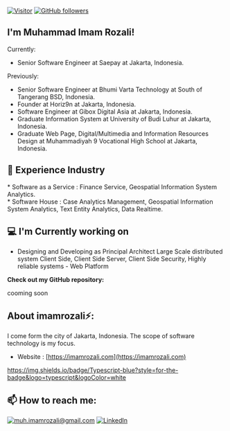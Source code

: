[![Visitor](https://visitor-badge.laobi.icu/badge?page_id=imamrozali.imamrozali)](https://github.com/imamrozali) [![GitHub followers](https://img.shields.io/github/followers/imamrozali.svg?style=social&label=Follow)](https://github.com/imamrozali?tab=followers)

<h2> I'm Muhammad Imam Rozali!</h2>

Currently:
   * </i> Senior Software Engineer at Saepay at Jakarta, Indonesia.<br/>

Previously:
   * </i> Senior Software Engineer at Bhumi Varta Technology at South of Tangerang BSD, Indonesia.<br/>
   * </i> Founder at Horiz9n at Jakarta, Indonesia.<br/>
   * </i> Software Engineer at Gibox Digital Asia at Jakarta, Indonesia.<br/>
   * </i> Graduate Information System at University of Budi Luhur at Jakarta, Indonesia.<br/>
   * </i> Graduate Web Page, Digital/Multimedia and Information Resources Design at Muhammadiyah 9 Vocational High School at Jakarta, Indonesia.<br/>

<h2>👔 Experience Industry</h2>
   * </i> Software as a Service : Finance Service, Geospatial Information System Analytics. <br/>
   * </i> Software House : Case Analytics Management, Geospatial Information System Analytics, Text Entity Analytics, Data Realtime.<br/>

<h2>💻 I'm Currently working on</h2>

- Designing and Developing as Principal Architect Large Scale distributed system Client Side, Client Side Server, Client Side Security, Highly reliable systems - Web Platform

__Check out my GitHub repository:__

cooming soon

<h2> About imamrozali⚡:</h2>

I come form the city of Jakarta, Indonesia. The scope of software technology is my focus.
 
- Website : [https://imamrozali.com](https://imamrozali.com)

https://img.shields.io/badge/Typescript-blue?style=for-the-badge&logo=typescript&logoColor=white

<h2>📫 How to reach me:</h2>

<a href="mailto:muh.imamrozali@gmail.com">![muh.imamrozali@gmail.com](https://img.shields.io/badge/Gmail-D14836?style=for-the-badge&logo=gmail&logoColor=white)</a> <a href="https://www.linkedin.com/in/muhammad-imam-rozali-b84aa016a/">![LinkedIn](https://img.shields.io/badge/LinkedIn-0077B5?style=for-the-badge&logo=linkedin&logoColor=white)</a>
